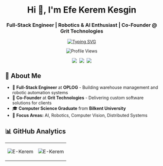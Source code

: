 <h1 align="center">Hi 👋, I'm Efe Kerem Kesgin</h1>
<h3 align="center">Full-Stack Engineer | Robotics & AI Enthusiast | Co-Founder @ Grit Technologies</h3>

<!-- Typing Animation -->
<p align="center">
  <a href="https://git.io/typing-svg">
    <img src="https://readme-typing-svg.herokuapp.com?font=Fira+Code&pause=1000&color=F75C7E&center=true&vCenter=true&width=700&lines=Building+WMS+and+Robotic+Automation+Systems;2%2B+Years+Experience+in+Full-Stack+Development;Working+with+AI%2FML+and+Computer+Vision;Co-Founder+at+Grit+Technologies" alt="Typing SVG" />
  </a>

   <div align="center">
  <img src="https://komarev.com/ghpvc/?username=E-Kerem&style=for-the-badge&color=ff6b6b&label=PROFILE+VIEWS" alt="Profile Views" />
</div>
</p>

<!-- Profile Views and Contact Buttons -->

<div align="center">
  <samp>
    <p align="center">
      <a href="https://linkedin.com/in/keremkesgin" target="blank"><img align="center" src="https://img.shields.io/badge/Linkedin-0A66C2?style=for-the-badge&logo=linkedin&logoColor=white&link=https://linkedin.com/in/keremkesgin" /></a>
      <a href="https://medium.com/@kesginkerem" target="blank"><img align="center" src="https://img.shields.io/badge/Medium-000000?style=for-the-badge&logo=medium&logoColor=white&link=https://medium.com/@kesginkerem" /></a>
      <a href="mailto:kesginkerem@gmail.com" target="blank"><img align="center" src="https://img.shields.io/badge/Gmail-EA4335?style=for-the-badge&logo=gmail&logoColor=white&link=mailto:kesginkerem@gmail.com" /></a>
    </p>
  </samp>
</div>


## 🚀 About Me
- 🔭 **Full-Stack Engineer** at **OPLOG** - Building warehouse management and robotic automation systems
- 🚀 **Co-Founder** at **Grit Technologies** - Delivering custom software solutions for clients
- 🎓 **Computer Science Graduate** from **Bilkent University** 
- 🤖 **Focus Areas:** AI, Robotics, Computer Vision, Distributed Systems

## 📊 GitHub Analytics

<table>
<tr>
<td width="50%">
<p align="center">
  <img src="https://github-readme-activity-graph.vercel.app/graph?username=E-Kerem&theme=radical&hide_border=true&bg_color=0d1117&color=ff6b6b&line=ff6b6b&point=ff6b6b&area=true&area_color=ff6b6b&custom_title=Contribution%20Graph&width=400" alt="E-Kerem" />
</p>
</td>
<td width="50%">
<p align="center">
  <img src="https://github-readme-streak-stats.herokuapp.com/?user=E-Kerem&theme=radical&hide_border=true&background=0d1117&stroke=ff6b6b&ring=ff6b6b&fire=ff6b6b&currStreakNum=ffffff&currStreakLabel=ff6b6b&sideNums=ffffff&sideLabels=ff6b6b&dates=ffffff&width=400" alt="E-Kerem" />
</p>
</td>
</tr>
</table>
